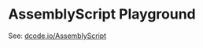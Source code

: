 AssemblyScript Playground
=========================

See: [dcode.io/AssemblyScript](http://dcode.io/AssemblyScript/)
